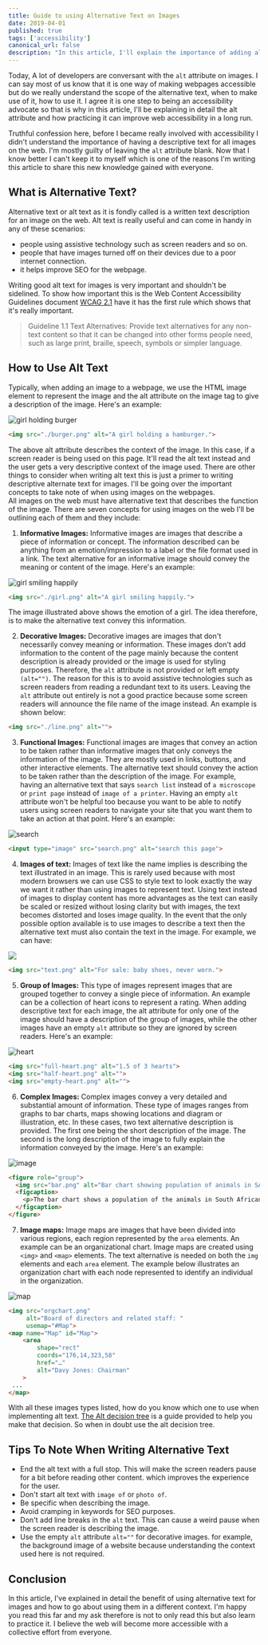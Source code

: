 ```yaml
---
title: Guide to using Alternative Text on Images
date: 2019-04-01
published: true
tags: ['accessibility']
canonical_url: false
description: "In this article, I'll explain the importance of adding alternative text to image element and how this practice  can improve accessibility"
---
```


Today, A lot of developers are conversant with the `alt` attribute on images. I can say most of us know that it is one way of making webpages accessible but do we really understand the scope of the alternative text, when to make use of it, how to use it. I agree it is one step to being an accessibility advocate so that is why in this article, I'll be explaining in detail the alt attribute and how practicing it can improve web accessibility in a long run.  

Truthful confession here, before I became really involved with accessibility I didn't understand the importance of having a descriptive text for all images on the web. I'm mostly guilty of leaving the `alt` attribute blank. Now that I know better I can't keep it to myself which is one of the reasons I'm writing this article to share this new knowledge gained with everyone.

## What is Alternative Text?
Alternative text or alt text as it is fondly called is a written text description for an image on the web.
Alt text is really useful and can come in handy in any of these scenarios:
- people using assistive technology such as screen readers and so on.
- people that have images turned off on their devices due to a poor internet connection.
- it helps improve SEO for the webpage.

Writing good alt text for images is very important and shouldn't be sidelined. To show how important this is the Web Content Accessibility Guidelines document [WCAG 2.1](https://www.w3.org/TR/WCAG21/#text-alternatives) have it has the first rule which shows that it's really important.

> Guideline 1.1 Text Alternatives: Provide text alternatives for any non-text content so that it can be changed into other forms people need, such as large print, braille, speech, symbols or simpler language.

## How to Use Alt Text
Typically, when adding an image to a webpage, we use the HTML image element to represent the image and the alt attribute on the image tag to give a description of the image. Here's an example:

![girl holding burger](https://res.cloudinary.com/lauragift/image/upload/v1554123305/photo-1551212721-f0d4160f0abd_fxpx0w.jpg)


```html
<img src="./burger.png" alt="A girl holding a hamburger.">
```
The above alt attribute describes the context of the image. In this case, if a screen reader is being used on this page. It'll read the alt text instead and the user gets a very descriptive context of the image used.
There are other things to consider when writing alt text this is just a primer to writing descriptive alternate text for images. I'll be going over the important concepts to take note of when using images on the webpages.   
All images on the web must have alternative text that describes the function of the image. 
There are seven concepts for using images on the web I'll be outlining each of them and they include:

1. **Informative Images:** Informative images are images that describe a piece of information or concept. The information described can be anything from an emotion/impression to a label or the file format used in a link. The text alternative for an informative image should convey the meaning or content of the image. Here's an example:

![girl smiling happily](https://res.cloudinary.com/lauragift/image/upload/v1554128116/photo-1492633423870-43d1cd2775eb_xgcd0p.jpg)

```html
<img src="./girl.png" alt="A girl smiling happily.">
```
The image illustrated above shows the emotion of a girl. The idea therefore, is to make the alternative text convey this information.

2. **Decorative Images:** Decorative images are images that don't necessarily convey meaning or information. These images don't add information to the content of the page mainly because the content description is already provided or the image is used for styling purposes. Therefore, the `alt` attribute is not provided or left empty `(alt="")`. The reason for this is to avoid assistive technologies such as screen readers from reading a redundant text to its users. Leaving the `alt` attribute out entirely is not a good practice because some screen readers will announce the file name of the image instead. An example is shown below:

```html 
<img src="./line.png" alt="">
```
3. **Functional Images:** Functional images are images that convey an action to be taken rather than informative images that only conveys the information of the image. They are mostly used in links, buttons, and other interactive elements. The alternative text should convey the action to be taken rather than the description of the image. For example, having an alternative text that says `search list` instead of `a microscope` or `print page` instead of `image of a printer`. Having an empty `alt` attribute won't be helpful too because you want to be able to notify users using screen readers to navigate your site that you want them to take an action at that point. Here's an example:

![search](https://res.cloudinary.com/lauragift/image/upload/v1554130730/how-to-search-gmail_etobms.jpg)
```html
<input type="image" src="search.png" alt="search this page">
```
4. **Images of text:** Images of text like the name implies is describing the text illustrated in an image. This is rarely used because with most modern browsers we can use CSS to style text to look exactly the way we want it rather than using images to represent text. Using text instead of images to display content has more advantages as the text can easily be scaled or resized without losing clarity but with images, the text becomes distorted and loses image quality. In the event that the only possible option available is to use images to describe a text then the alternative text must also contain the text in the image. For example, we can have:

![](https://res.cloudinary.com/lauragift/image/upload/c_crop,h_111/v1554131437/Screen_Shot_2019-04-01_at_4.10.10_PM_mkphqf.png)
```html
<img src="text.png" alt="For sale: baby shoes, never worn.">
``` 
5. **Group of Images:** This type of images represent images that are grouped together to convey a single piece of information. An example can be a collection of heart icons to represent a rating. When adding descriptive text for each image, the alt attribute for only one of the image should have a description of the group of images, while the other images have an empty `alt` attribute so they are ignored by screen readers. Here's an example:

![heart](https://res.cloudinary.com/lauragift/image/upload/v1554132040/lLdzWnJ_v1o7ie.png)

```html
<img src="full-heart.png" alt="1.5 of 3 hearts">
<img src="half-heart.png" alt="">
<img src="empty-heart.png" alt="">
```

6. **Complex Images:** Complex images convey a very detailed and substantial amount of information. These type of images ranges from graphs to bar charts, maps showing locations and diagram or illustration, etc. In these cases, two text alternative description is provided. The first one being the short description of the image. The second is the long description of the image to fully explain the information conveyed by the image. Here's an example:

![image](https://res.cloudinary.com/lauragift/image/upload/v1554132643/count-vs-animals_kjpeh5.png)
```html
<figure role="group">
  <img src="bar.png" alt="Bar chart showing population of animals in SA and LA zoos.">
  <figcaption>
    <p>The bar chart shows a population of the animals in South African Zoo compared to Los Angelos Zoo. With the number of giraffes, monkeys and orangutans compared in both zoos.</p>
  </figcaption>
</figure>
```

7. **Image maps:** Image maps are images that have been divided into various regions, each region represented by the `area` elements. An example can be an organizational chart. Image maps are created using `<img>` and `<map>` elements. The text alternative is needed on both the `img` elements and each `area` element. The example below illustrates an organization chart with each node represented to identify an individual in the organization.


![map](https://res.cloudinary.com/lauragift/image/upload/v1554133167/orgchart-b583d8ff_b3fqaw.png)

```html
<img src="orgchart.png"
     alt="Board of directors and related staff: "
     usemap="#Map">
<map name="Map" id="Map">
	<area
		shape="rect"
		coords="176,14,323,58"
		href="…"
		alt="Davy Jones: Chairman"
	>
 ...
</map>
```

With all these images types listed, how do you know which one to use when implementing alt text. [The Alt decision tree](https://www.w3.org/WAI/tutorials/images/decision-tree/) is a guide provided to help you make that decision. So when in doubt use the alt decision tree.

## Tips To Note When Writing Alternative Text
- End the alt text with a full stop. This will make the screen readers pause for a bit before reading other content. which improves the experience for the user.
- Don't start alt text with `image of` or `photo of`.
- Be specific when describing the image.
- Avoid cramping in keywords for SEO purposes.
- Don't add line breaks in the `alt` text. This can cause a weird pause when the screen reader is describing the image.
- Use the empty `alt` attribute `alt=""` for decorative images. for example, the background image of a website because understanding the context used here is not required.
## Conclusion
In this article, I've explained in detail the benefit of using alternative text for images and how to go about using them in a different context. I'm happy you read this far and my ask therefore is not to only read this but also learn to practice it. I believe the web will become more accessible with a collective effort from everyone.